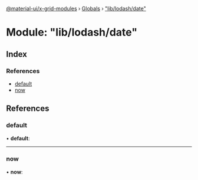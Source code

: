 [@material-ui/x-grid-modules](../README.md) › [Globals](../globals.md) › ["lib/lodash/date"](_lib_lodash_date_.md)

# Module: "lib/lodash/date"

## Index

### References

* [default](_lib_lodash_date_.md#default)
* [now](_lib_lodash_date_.md#now)

## References

###  default

• **default**:

___

###  now

• **now**:
